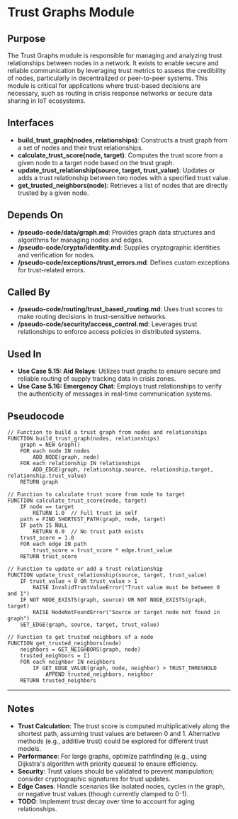 # Trust Graphs Module

## Purpose
The Trust Graphs module is responsible for managing and analyzing trust relationships between nodes in a network. It exists to enable secure and reliable communication by leveraging trust metrics to assess the credibility of nodes, particularly in decentralized or peer-to-peer systems. This module is critical for applications where trust-based decisions are necessary, such as routing in crisis response networks or secure data sharing in IoT ecosystems.

## Interfaces
- **build_trust_graph(nodes, relationships)**: Constructs a trust graph from a set of nodes and their trust relationships.  
- **calculate_trust_score(node, target)**: Computes the trust score from a given node to a target node based on the trust graph.  
- **update_trust_relationship(source, target, trust_value)**: Updates or adds a trust relationship between two nodes with a specified trust value.  
- **get_trusted_neighbors(node)**: Retrieves a list of nodes that are directly trusted by a given node.  

## Depends On
- **/pseudo-code/data/graph.md**: Provides graph data structures and algorithms for managing nodes and edges.  
- **/pseudo-code/crypto/identity.md**: Supplies cryptographic identities and verification for nodes.  
- **/pseudo-code/exceptions/trust_errors.md**: Defines custom exceptions for trust-related errors.  

## Called By
- **/pseudo-code/routing/trust_based_routing.md**: Uses trust scores to make routing decisions in trust-sensitive networks.  
- **/pseudo-code/security/access_control.md**: Leverages trust relationships to enforce access policies in distributed systems.  

## Used In
- **Use Case 5.15: Aid Relays**: Utilizes trust graphs to ensure secure and reliable routing of supply tracking data in crisis zones.  
- **Use Case 5.16: Emergency Chat**: Employs trust relationships to verify the authenticity of messages in real-time communication systems.  

## Pseudocode
```pseudo-code
// Function to build a trust graph from nodes and relationships
FUNCTION build_trust_graph(nodes, relationships)
    graph = NEW Graph()
    FOR each node IN nodes
        ADD_NODE(graph, node)
    FOR each relationship IN relationships
        ADD_EDGE(graph, relationship.source, relationship.target, relationship.trust_value)
    RETURN graph

// Function to calculate trust score from node to target
FUNCTION calculate_trust_score(node, target)
    IF node == target
        RETURN 1.0  // Full trust in self
    path = FIND_SHORTEST_PATH(graph, node, target)
    IF path IS NULL
        RETURN 0.0  // No trust path exists
    trust_score = 1.0
    FOR each edge IN path
        trust_score = trust_score * edge.trust_value
    RETURN trust_score

// Function to update or add a trust relationship
FUNCTION update_trust_relationship(source, target, trust_value)
    IF trust_value < 0 OR trust_value > 1
        RAISE InvalidTrustValueError("Trust value must be between 0 and 1")
    IF NOT NODE_EXISTS(graph, source) OR NOT NODE_EXISTS(graph, target)
        RAISE NodeNotFoundError("Source or target node not found in graph")
    SET_EDGE(graph, source, target, trust_value)

// Function to get trusted neighbors of a node
FUNCTION get_trusted_neighbors(node)
    neighbors = GET_NEIGHBORS(graph, node)
    trusted_neighbors = []
    FOR each neighbor IN neighbors
        IF GET_EDGE_VALUE(graph, node, neighbor) > TRUST_THRESHOLD
            APPEND trusted_neighbors, neighbor
    RETURN trusted_neighbors

```

---

## Notes
- **Trust Calculation**: The trust score is computed multiplicatively along the shortest path, assuming trust values are between 0 and 1. Alternative methods (e.g., additive trust) could be explored for different trust models.  
- **Performance**: For large graphs, optimize pathfinding (e.g., using Dijkstra's algorithm with priority queues) to ensure efficiency.  
- **Security**: Trust values should be validated to prevent manipulation; consider cryptographic signatures for trust updates.  
- **Edge Cases**: Handle scenarios like isolated nodes, cycles in the graph, or negative trust values (though currently clamped to 0-1).  
- **TODO**: Implement trust decay over time to account for aging relationships.  
